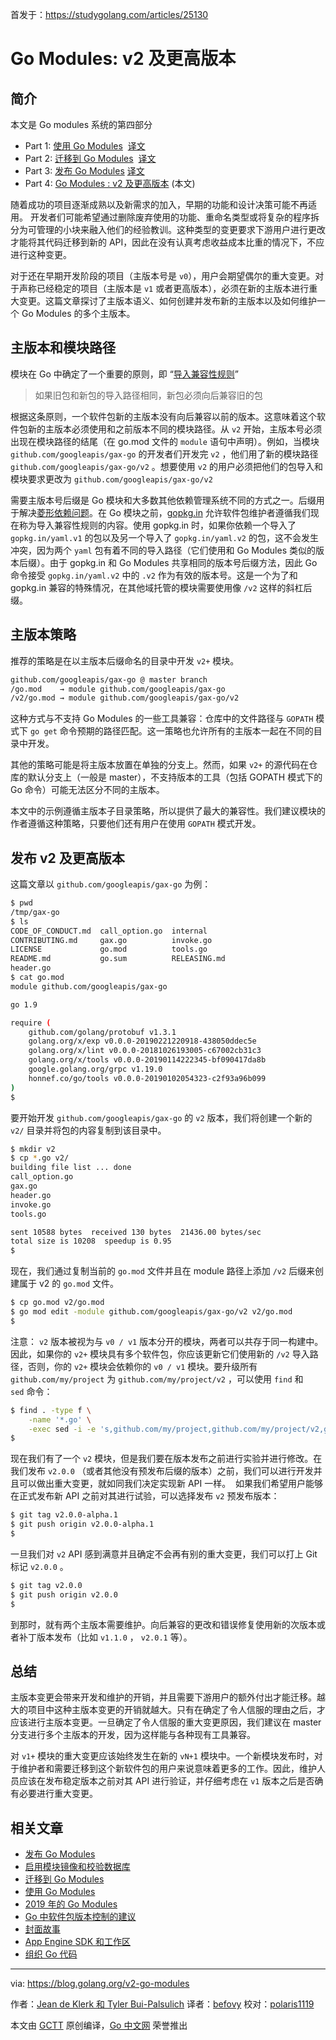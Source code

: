 首发于：https://studygolang.com/articles/25130

# Go Modules: v2 及更高版本

## 简介

本文是 Go modules 系统的第四部分

- Part 1: [使用 Go Modules](https://blog.golang.org/using-go-modules)  [译文](https://studygolang.com/articles/19334)
- Part 2: [迁移到 Go Modules](https://blog.golang.org/migrating-to-go-modules)  [译文](https://studygolang.com/articles/23133)
- Part 3: [发布 Go Modules](https://blog.golang.org/publishing-go-modules) [译文](https://studygolang.com/articles/25129)
- Part 4: [Go Modules : v2 及更高版本](https://blog.golang.org/v2-go-modules) (本文) 

随着成功的项目逐渐成熟以及新需求的加入，早期的功能和设计决策可能不再适用。 开发者们可能希望通过删除废弃使用的功能、重命名类型或将复杂的程序拆分为可管理的小块来融入他们的经验教训。这种类型的变更要求下游用户进行更改才能将其代码迁移到新的 API，因此在没有认真考虑收益成本比重的情况下，不应进行这种变更。

对于还在早期开发阶段的项目（主版本号是 `v0`），用户会期望偶尔的重大变更。对于声称已经稳定的项目（主版本是 `v1` 或者更高版本），必须在新的主版本进行重大变更。这篇文章探讨了主版本语义、如何创建并发布新的主版本以及如何维护一个 Go Modules 的多个主版本。

## 主版本和模块路径

模块在 Go 中确定了一个重要的原则，即 “[导入兼容性规则](https://research.swtch.com/vgo-import)”

> 如果旧包和新包的导入路径相同，新包必须向后兼容旧的包

根据这条原则，一个软件包新的主版本没有向后兼容以前的版本。这意味着这个软件包新的主版本必须使用和之前版本不同的模块路径。从 `v2` 开始，主版本号必须出现在模块路径的结尾（在 go.mod 文件的 `module` 语句中声明）。例如，当模块 `github.com/googleapis/gax-go` 的开发者们开发完 `v2` ，他们用了新的模块路径 `github.com/googleapis/gax-go/v2` 。想要使用 `v2` 的用户必须把他们的包导入和模块要求更改为 ``github.com/googleapis/gax-go/v2`` 

需要主版本号后缀是 Go 模块和大多数其他依赖管理系统不同的方式之一。后缀用于解决[菱形依赖问题](https://research.swtch.com/vgo-import#dependency_story)。在 Go 模块之前，[gopkg.in](http://gopkg.in/) 允许软件包维护者遵循我们现在称为导入兼容性规则的内容。使用 gopkg.in 时，如果你依赖一个导入了 `gopkg.in/yaml.v1` 的包以及另一个导入了 `gopkg.in/yaml.v2` 的包，这不会发生冲突，因为两个 `yaml` 包有着不同的导入路径（它们使用和 Go Modules 类似的版本后缀）。由于 gopkg.in 和 Go Modules 共享相同的版本号后缀方法，因此 Go 命令接受 `gopkg.in/yaml.v2` 中的 `.v2` 作为有效的版本号。这是一个为了和 gopkg.in 兼容的特殊情况，在其他域托管的模块需要使用像 `/v2` 这样的斜杠后缀。

## 主版本策略

推荐的策略是在以主版本后缀命名的目录中开发 `v2+` 模块。

```bash
github.com/googleapis/gax-go @ master branch
/go.mod    → module github.com/googleapis/gax-go
/v2/go.mod → module github.com/googleapis/gax-go/v2
```

这种方式与不支持 Go Modules 的一些工具兼容：仓库中的文件路径与 `GOPATH` 模式下 `go get` 命令预期的路径匹配。这一策略也允许所有的主版本一起在不同的目录中开发。

其他的策略可能是将主版本放置在单独的分支上。然而，如果 `v2+` 的源代码在仓库的默认分支上（一般是 master），不支持版本的工具（包括 GOPATH 模式下的 Go 命令）可能无法区分不同的主版本。

本文中的示例遵循主版本子目录策略，所以提供了最大的兼容性。我们建议模块的作者遵循这种策略，只要他们还有用户在使用 `GOPATH` 模式开发。

## 发布 v2 及更高版本

这篇文章以 `github.com/googleapis/gax-go` 为例：

```bash
$ pwd
/tmp/gax-go
$ ls
CODE_OF_CONDUCT.md  call_option.go  internal
CONTRIBUTING.md     gax.go          invoke.go
LICENSE             go.mod          tools.go
README.md           go.sum          RELEASING.md
header.go
$ cat go.mod
module github.com/googleapis/gax-go

go 1.9

require (
    github.com/golang/protobuf v1.3.1
    golang.org/x/exp v0.0.0-20190221220918-438050ddec5e
    golang.org/x/lint v0.0.0-20181026193005-c67002cb31c3
    golang.org/x/tools v0.0.0-20190114222345-bf090417da8b
    google.golang.org/grpc v1.19.0
    honnef.co/go/tools v0.0.0-20190102054323-c2f93a96b099
)
$
```

要开始开发 `github.com/googleapis/gax-go` 的 `v2` 版本，我们将创建一个新的 `v2/` 目录并将包的内容复制到该目录中。

```bash
$ mkdir v2
$ cp *.go v2/
building file list ... done
call_option.go
gax.go
header.go
invoke.go
tools.go

sent 10588 bytes  received 130 bytes  21436.00 bytes/sec
total size is 10208  speedup is 0.95
$
```

现在，我们通过复制当前的 `go.mod` 文件并且在 module 路径上添加 `/v2` 后缀来创建属于 v2 的 `go.mod` 文件。

```bash
$ cp go.mod v2/go.mod
$ go mod edit -module github.com/googleapis/gax-go/v2 v2/go.mod
$
```

注意： `v2` 版本被视为与 `v0 / v1` 版本分开的模块，两者可以共存于同一构建中。因此，如果你的 `v2+` 模块具有多个软件包，你应该更新它们使用新的 `/v2` 导入路径，否则，你的 `v2+` 模块会依赖你的 `v0 / v1` 模块。要升级所有 `github.com/my/project` 为 `github.com/my/project/v2` ，可以使用 `find` 和 `sed` 命令：

```bash
$ find . -type f \
    -name '*.go' \
    -exec sed -i -e 's,github.com/my/project,github.com/my/project/v2,g' {} \;
$
```

现在我们有了一个 `v2` 模块，但是我们要在版本发布之前进行实验并进行修改。在我们发布 `v2.0.0` （或者其他没有预发布后缀的版本）之前，我们可以进行开发并且可以做出重大变更，就如同我们决定实现新 API 一样。  如果我们希望用户能够在正式发布新 API 之前对其进行试验，可以选择发布 `v2` 预发布版本：

```bash
$ git tag v2.0.0-alpha.1
$ git push origin v2.0.0-alpha.1
$
```

一旦我们对 `v2` API 感到满意并且确定不会再有别的重大变更，我们可以打上 Git 标记 `v2.0.0` 。

```bash
$ git tag v2.0.0
$ git push origin v2.0.0
$
```

到那时，就有两个主版本需要维护。向后兼容的更改和错误修复使用新的次版本或者补丁版本发布（比如 `v1.1.0` ， `v2.0.1` 等）。

## 总结

主版本变更会带来开发和维护的开销，并且需要下游用户的额外付出才能迁移。越大的项目中这种主版本变更的开销就越大。只有在确定了令人信服的理由之后，才应该进行主版本变更。一旦确定了令人信服的重大变更原因，我们建议在 master 分支进行多个主版本的开发，因为这样能与各种现有工具兼容。

对 `v1+` 模块的重大变更应该始终发生在新的 `vN+1` 模块中。一个新模块发布时，对于维护者和需要迁移到这个新软件包的用户来说意味着更多的工作。因此，维护人员应该在发布稳定版本之前对其 API 进行验证，并仔细考虑在 `v1` 版本之后是否确有必要进行重大变更。

## 相关文章

- [发布 Go Modules](https://blog.golang.org/publishing-go-modules)
- [启用模块镜像和校验数据库](https://blog.golang.org/module-mirror-launch)
- [迁移到 Go Modules](https://blog.golang.org/migrating-to-go-modules)
- [使用 Go Modules](https://blog.golang.org/using-go-modules)
- [2019 年的 Go Modules](https://blog.golang.org/modules2019)
- [Go 中软件包版本控制的建议](https://blog.golang.org/versioning-proposal)
- [封面故事](https://blog.golang.org/cover)
- [App Engine SDK 和工作区](https://blog.golang.org/the-app-engine-sdk-and-workspaces-gopath)
- [组织 Go 代码](https://blog.golang.org/organizing-go-code)

---

via: https://blog.golang.org/v2-go-modules

作者：[Jean de Klerk 和 Tyler Bui-Palsulich](https://blog.golang.org)
译者：[befovy](https://github.com/befovy)
校对：[polaris1119](https://github.com/polaris1119)

本文由 [GCTT](https://github.com/studygolang/GCTT) 原创编译，[Go 中文网](https://studygolang.com/) 荣誉推出
